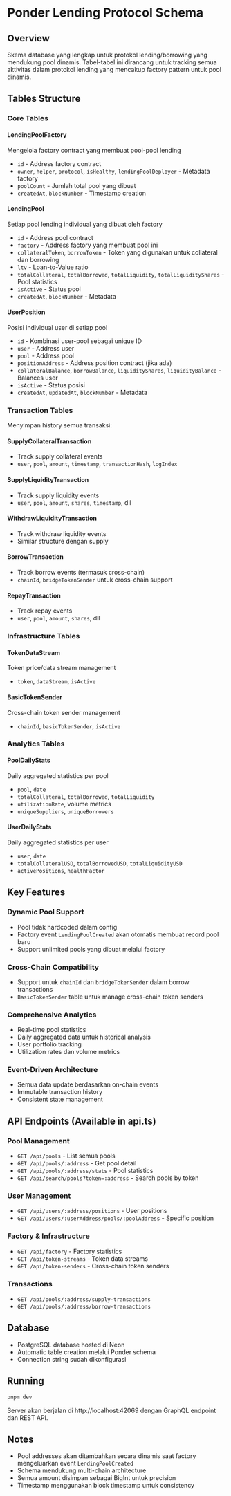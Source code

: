# Ponder Lending Protocol Schema

## Overview
Skema database yang lengkap untuk protokol lending/borrowing yang mendukung pool dinamis. Tabel-tabel ini dirancang untuk tracking semua aktivitas dalam protokol lending yang mencakup factory pattern untuk pool dinamis.

## Tables Structure

### Core Tables

#### LendingPoolFactory
Mengelola factory contract yang membuat pool-pool lending
- `id` - Address factory contract
- `owner`, `helper`, `protocol`, `isHealthy`, `lendingPoolDeployer` - Metadata factory
- `poolCount` - Jumlah total pool yang dibuat
- `createdAt`, `blockNumber` - Timestamp creation

#### LendingPool
Setiap pool lending individual yang dibuat oleh factory
- `id` - Address pool contract
- `factory` - Address factory yang membuat pool ini
- `collateralToken`, `borrowToken` - Token yang digunakan untuk collateral dan borrowing
- `ltv` - Loan-to-Value ratio
- `totalCollateral`, `totalBorrowed`, `totalLiquidity`, `totalLiquidityShares` - Pool statistics
- `isActive` - Status pool
- `createdAt`, `blockNumber` - Metadata

#### UserPosition
Posisi individual user di setiap pool
- `id` - Kombinasi user-pool sebagai unique ID
- `user` - Address user
- `pool` - Address pool
- `positionAddress` - Address position contract (jika ada)
- `collateralBalance`, `borrowBalance`, `liquidityShares`, `liquidityBalance` - Balances user
- `isActive` - Status posisi
- `createdAt`, `updatedAt`, `blockNumber` - Metadata

### Transaction Tables
Menyimpan history semua transaksi:

#### SupplyCollateralTransaction
- Track supply collateral events
- `user`, `pool`, `amount`, `timestamp`, `transactionHash`, `logIndex`

#### SupplyLiquidityTransaction  
- Track supply liquidity events
- `user`, `pool`, `amount`, `shares`, `timestamp`, dll

#### WithdrawLiquidityTransaction
- Track withdraw liquidity events
- Similar structure dengan supply

#### BorrowTransaction
- Track borrow events (termasuk cross-chain)
- `chainId`, `bridgeTokenSender` untuk cross-chain support

#### RepayTransaction
- Track repay events
- `user`, `pool`, `amount`, `shares`, dll

### Infrastructure Tables

#### TokenDataStream
Token price/data stream management
- `token`, `dataStream`, `isActive`

#### BasicTokenSender
Cross-chain token sender management
- `chainId`, `basicTokenSender`, `isActive`

### Analytics Tables

#### PoolDailyStats
Daily aggregated statistics per pool
- `pool`, `date`
- `totalCollateral`, `totalBorrowed`, `totalLiquidity`
- `utilizationRate`, volume metrics
- `uniqueSuppliers`, `uniqueBorrowers`

#### UserDailyStats  
Daily aggregated statistics per user
- `user`, `date`
- `totalCollateralUSD`, `totalBorrowedUSD`, `totalLiquidityUSD`
- `activePositions`, `healthFactor`

## Key Features

### Dynamic Pool Support
- Pool tidak hardcoded dalam config
- Factory event `LendingPoolCreated` akan otomatis membuat record pool baru
- Support unlimited pools yang dibuat melalui factory

### Cross-Chain Compatibility
- Support untuk `chainId` dan `bridgeTokenSender` dalam borrow transactions
- `BasicTokenSender` table untuk manage cross-chain token senders

### Comprehensive Analytics
- Real-time pool statistics
- Daily aggregated data untuk historical analysis
- User portfolio tracking
- Utilization rates dan volume metrics

### Event-Driven Architecture
- Semua data update berdasarkan on-chain events
- Immutable transaction history
- Consistent state management

## API Endpoints (Available in api.ts)

### Pool Management
- `GET /api/pools` - List semua pools
- `GET /api/pools/:address` - Get pool detail
- `GET /api/pools/:address/stats` - Pool statistics
- `GET /api/search/pools?token=:address` - Search pools by token

### User Management  
- `GET /api/users/:address/positions` - User positions
- `GET /api/users/:userAddress/pools/:poolAddress` - Specific position

### Factory & Infrastructure
- `GET /api/factory` - Factory statistics
- `GET /api/token-streams` - Token data streams
- `GET /api/token-senders` - Cross-chain token senders

### Transactions
- `GET /api/pools/:address/supply-transactions`
- `GET /api/pools/:address/borrow-transactions`

## Database
- PostgreSQL database hosted di Neon
- Automatic table creation melalui Ponder schema
- Connection string sudah dikonfigurasi

## Running
```bash
pnpm dev
```
Server akan berjalan di http://localhost:42069 dengan GraphQL endpoint dan REST API.

## Notes
- Pool addresses akan ditambahkan secara dinamis saat factory mengeluarkan event `LendingPoolCreated`
- Schema mendukung multi-chain architecture
- Semua amount disimpan sebagai BigInt untuk precision
- Timestamp menggunakan block timestamp untuk consistency
